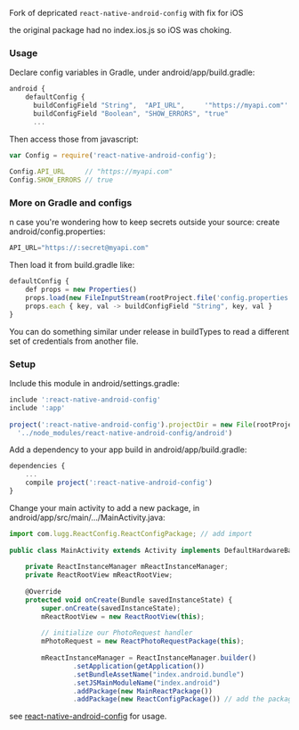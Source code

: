 Fork of depricated `react-native-android-config` with fix for iOS

the original package had no index.ios.js so iOS was choking.

### Usage
Declare config variables in Gradle, under android/app/build.gradle:
```javascript
android {
    defaultConfig {
      buildConfigField "String",  "API_URL",     '"https://myapi.com"'
      buildConfigField "Boolean", "SHOW_ERRORS", "true"
      ...
```
Then access those from javascript:

```javascript
var Config = require('react-native-android-config');
 
Config.API_URL     // "https://myapi.com" 
Config.SHOW_ERRORS // true 
```

### More on Gradle and configs
n case you're wondering how to keep secrets outside your source: create android/config.properties:

```javascript
API_URL="https://:secret@myapi.com"
```
Then load it from build.gradle like:
```javascript
defaultConfig {
    def props = new Properties()
    props.load(new FileInputStream(rootProject.file('config.properties')))
    props.each { key, val -> buildConfigField "String", key, val }
}
```
You can do something similar under release in buildTypes to read a different set of credentials from another file.

### Setup

Include this module in android/settings.gradle:
```javascript
include ':react-native-android-config'
include ':app'
 
project(':react-native-android-config').projectDir = new File(rootProject.projectDir,
  '../node_modules/react-native-android-config/android')
```
Add a dependency to your app build in android/app/build.gradle:
```javascript
dependencies {
    ...
    compile project(':react-native-android-config')
}
```
Change your main activity to add a new package, in android/app/src/main/.../MainActivity.java:
```javascript
import com.lugg.ReactConfig.ReactConfigPackage; // add import 
 
public class MainActivity extends Activity implements DefaultHardwareBackBtnHandler {
 
    private ReactInstanceManager mReactInstanceManager;
    private ReactRootView mReactRootView;
 
    @Override
    protected void onCreate(Bundle savedInstanceState) {
        super.onCreate(savedInstanceState);
        mReactRootView = new ReactRootView(this);
 
        // initialize our PhotoRequest handler 
        mPhotoRequest = new ReactPhotoRequestPackage(this);
 
        mReactInstanceManager = ReactInstanceManager.builder()
                .setApplication(getApplication())
                .setBundleAssetName("index.android.bundle")
                .setJSMainModuleName("index.android")
                .addPackage(new MainReactPackage())
                .addPackage(new ReactConfigPackage()) // add the package here 
```

see [react-native-android-config](https://www.npmjs.com/package/react-native-android-config) for usage.